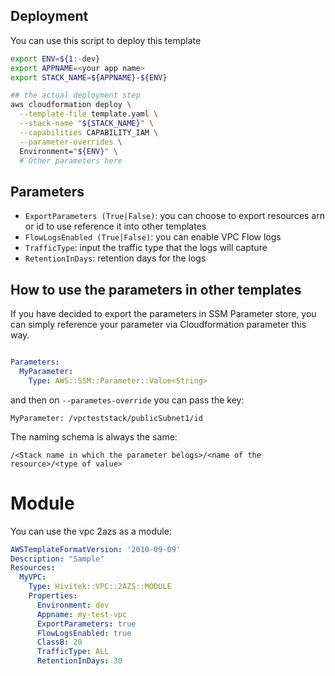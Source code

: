 ## Deployment

You can use this script to deploy this template

```bash
export ENV=${1:-dev}
export APPNAME=<your app name>
export STACK_NAME=${APPNAME}-${ENV}

## the actual deployment step
aws cloudformation deploy \
  --template-file template.yaml \
  --stack-name "${STACK_NAME}" \
  --capabilities CAPABILITY_IAM \
  --parameter-overrides \
  Environment="${ENV}" \
  # Other parameters here
```

## Parameters

- `ExportParameters (True|False)`: you can choose to export resources arn or id to use reference it into
other templates
- `FlowLogsEnabled (True|False)`: you can enable VPC Flow logs
- `TrafficType`: input the traffic type that the logs will capture
- `RetentionInDays`: retention days for the logs


## How to use the parameters in other templates
If you have decided to export the parameters in SSM Parameter store, you can simply reference your parameter via
Cloudformation parameter this way.

```yaml

Parameters:
  MyParameter:
    Type: AWS::SSM::Parameter::Value<String>
```

and then on `--parametes-override` you can pass the key:

```
MyParameter: /vpcteststack/publicSubnet1/id
```

The naming schema is always the same: 

```
/<Stack name in which the parameter belogs>/<name of the resource>/<type of value>
```

# Module

You can use the vpc 2azs as a module:

```yaml
AWSTemplateFormatVersion: '2010-09-09'
Description: "Sample"
Resources:
  MyVPC:
    Type: Hivitek::VPC::2AZS::MODULE
    Properties:
      Environment: dev
      Appname: my-test-vpc
      ExportParameters: true
      FlowLogsEnabled: true
      ClassB: 20
      TrafficType: ALL
      RetentionInDays: 30
     
```
